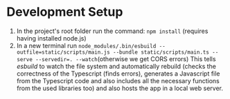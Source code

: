 # Development Setup

1. In the project's root folder run the command: `npm install` (requires having installed node.js)
2. In a new terminal run `node_modules/.bin/esbuild --outfile=static/scripts/main.js --bundle static/scripts/main.ts --serve --servedir=. --watch`(otherwise we get CORS errors)
This tells *esbuild* to watch the file system and automatically rebuild (checks the correctness of the Typescript (finds errors), generates a Javascript file from the Typescript code and also includes all the necessary functions from the used libraries too) and also hosts the app in a local web server.
